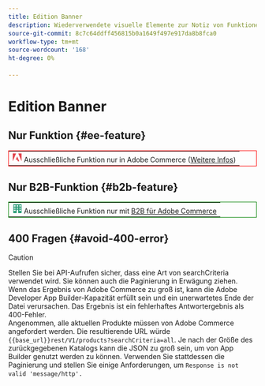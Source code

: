 ```yaml
---
title: Edition Banner
description: Wiederverwendete visuelle Elemente zur Notiz von Funktionen oder Seiten, die auf eine bestimmte Bearbeitung angewendet werden
source-git-commit: 8c7c64ddff456815b0a1649f497e917da8b8fca0
workflow-type: tm+mt
source-wordcount: '168'
ht-degree: 0%

---
```


# Edition Banner

## Nur Funktion {#ee-feature}

<table style="border:1px solid red">
<tr><td><img alt="Adobe Commerce-Funktion" src="../assets/adobe-logo.svg" width="20" height="20" /> Ausschließliche Funktion nur in Adobe Commerce (<a href="https://experienceleague.adobe.com/docs/commerce-admin/user-guides/home.html#product-editions">Weitere Infos</a>)</td></tr>
</table>

## Nur B2B-Funktion {#b2b-feature}

<table style="border:1px solid green">
<tr><td><img alt="Adobe Commerce-Funktion" src="../assets/b2b.svg" width="20" height="20" /> Ausschließliche Funktion nur mit <a href="https://experienceleague.adobe.com/docs/commerce-admin/user-guides/home.html#product-editions">B2B für Adobe Commerce</a></td></tr>
</table>

## 400 Fragen {#avoid-400-error}

>[!CAUTION]
>
>Stellen Sie bei API-Aufrufen sicher, dass eine Art von searchCriteria verwendet wird. Sie können auch die Paginierung in Erwägung ziehen. Wenn das Ergebnis von Adobe Commerce zu groß ist, kann die Adobe Developer App Builder-Kapazität erfüllt sein und ein unerwartetes Ende der Datei verursachen. Das Ergebnis ist ein fehlerhaftes Antwortergebnis als 400-Fehler.\
> Angenommen, alle aktuellen Produkte müssen von Adobe Commerce angefordert werden. Die resultierende URL würde `{{base_url}}rest/V1/products?searchCriteria=all`. Je nach der Größe des zurückgegebenen Katalogs kann die JSON zu groß sein, um von App Builder genutzt werden zu können. Verwenden Sie stattdessen die Paginierung und stellen Sie einige Anforderungen, um `Response is not valid 'message/http'.`
